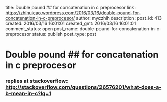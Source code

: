 title: Double pound ## for concatenation in c preprocesor
link: https://zhihuicao.wordpress.com/2016/03/16/double-pound-for-concatenation-in-c-preprocesor/
author: myczhih
description: 
post_id: 413
created: 2016/03/16 16:01:01
created_gmt: 2016/03/16 16:01:01
comment_status: open
post_name: double-pound-for-concatenation-in-c-preprocesor
status: publish
post_type: post

# Double pound ## for concatenation in c preprocesor

### replies at stackoverflow: <http://stackoverflow.com/questions/26576201/what-does-a-b-mean-in-c?lq=1>